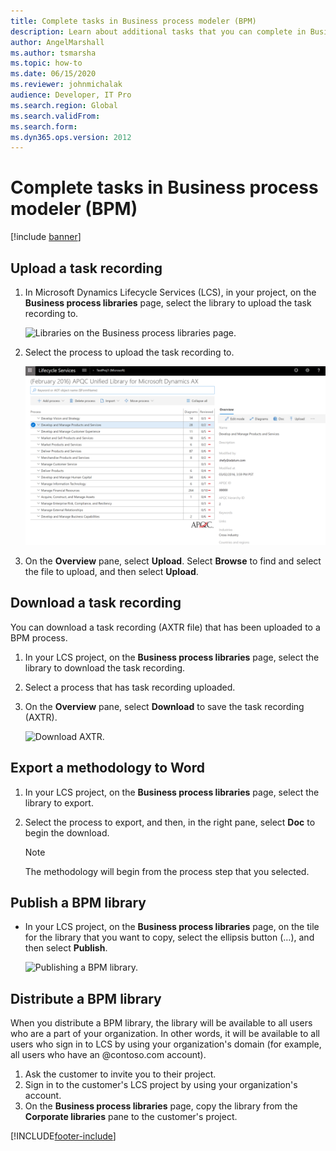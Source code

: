 ```yaml
---
title: Complete tasks in Business process modeler (BPM)
description: Learn about additional tasks that you can complete in Business process modeler (BPM), including the process of uploading a task recording.
author: AngelMarshall
ms.author: tsmarsha
ms.topic: how-to
ms.date: 06/15/2020
ms.reviewer: johnmichalak
audience: Developer, IT Pro
ms.search.region: Global
ms.search.validFrom:
ms.search.form:
ms.dyn365.ops.version: 2012
---
```


# Complete tasks in Business process modeler (BPM)

[!include [banner](../includes/banner.md)]

## Upload a task recording

1. In Microsoft Dynamics Lifecycle Services (LCS), in your project, on the **Business process libraries** page, select the library to upload the task recording to.

    ![Libraries on the Business process libraries page.](./media/choose-library.PNG "Libraries on the Business process libraries page")

2. Select the process to upload the task recording to. 

    ![Selecting a process.](./media/select-upload.png "Selecting a process")

3. On the **Overview** pane, select **Upload**. Select **Browse** to find and select the file to upload, and then select **Upload**.
    
## Download a task recording

You can download a task recording (AXTR file) that has been uploaded to a BPM process. 

1. In your LCS project, on the **Business process libraries** page, select the library to download the task recording.

2. Select a process that has task recording uploaded. 

3. On the **Overview** pane, select **Download** to save the task recording (AXTR). 

    ![Download AXTR.](./media/Download%20AXTR.png "Donload AXTR")
    
## Export a methodology to Word

1. In your LCS project, on the **Business process libraries** page, select the library to export.
2. Select the process to export, and then, in the right pane, select **Doc** to begin the download.

    > [!NOTE]
    > The methodology will begin from the process step that you selected.

## Publish a BPM library

- In your LCS project, on the **Business process libraries** page, on the tile for the library that you want to copy, select the ellipsis button (…), and then select **Publish**.

    ![Publishing a BPM library.](./media/PUB_DIS.png "Publishing a BPM library")

## Distribute a BPM library

When you distribute a BPM library, the library will be available to all users who are a part of your organization. In other words, it will be available to all users who sign in to LCS by using your organization's domain (for example, all users who have an @contoso.com account).

1. Ask the customer to invite you to their project.
2. Sign in to the customer's LCS project by using your organization's account.
3. On the **Business process libraries** page, copy the library from the **Corporate libraries** pane to the customer's project.


[!INCLUDE[footer-include](../../../includes/footer-banner.md)]
